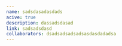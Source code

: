 ```yaml
---
name: sadsdasadasdads
acive: true
description: dassadsdasad
link: sadsadsdasd
collaborators: dsadsadsadsadsasdasdadadsa
---
```

